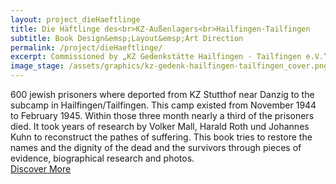 ```yaml
---
layout: project_dieHaeftlinge
title: Die Häftlinge des<br>KZ-Außenlagers<br>Hailfingen·Tailfingen
subtitle: Book Design&emsp;Layout&emsp;Art Direction
permalink: /project/dieHaeftlinge/
excerpt: Commissioned by „KZ Gedenkstätte Hailfingen · Tailfingen e.V.“
image_stage: /assets/graphics/kz-gedenk-hailfingen-tailfingen_cover.png
---
```

600 jewish prisoners where deported from KZ Stutthof near Danzig to the
subcamp in Hailfingen/Tailfingen. This camp existed from November 1944 to
February 1945. Within those three month nearly a third of the prisoners died.
It took years of research by Volker Mall, Harald Roth und Johannes Kuhn to
reconstruct the pathes of suffering. This book tries to restore the names
and the dignity of the dead and the survivors through pieces of evidence,
biographical research and photos.
<br>
<a href="https://www.bod.de/buchshop/die-haeftlinge-des-kz-aussenlagers-hailfingentailfingen-volker-mall-9783752684094">Discover More
</a>
